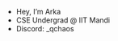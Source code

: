 - Hey, I’m Arka
- CSE Undergrad @ IIT Mandi
- Discord: _qchaos

<!---
SingletLinkage/SingletLinkage is a ✨ special ✨ repository because its `README.md` (this file) appears on your GitHub profile.
You can click the Preview link to take a look at your changes.
--->
